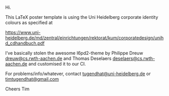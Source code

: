 Hi.

This LaTeX poster template is using the Uni Heidelberg corporate identity colours as specified at

https://www.uni-heidelberg.de/md/zentral/einrichtungen/rektorat/kum/corporatedesign/unihd_cdhandbuch.pdf

I’ve basically stolen the awesome I6pd2-theme by 
Philippe Dreuw <dreuw@cs.rwth-aachen.de> and 
Thomas Deselaers <deselaers@cs.rwth-aachen.de> and customised it to our CI.

For problems/info/whatever, contact 
tugendhat@uni-heidelberg.de
or
timtugendhat@gmail.com

Cheers
Tim